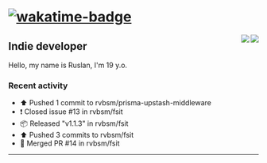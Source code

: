 # [![wakatime-badge]][wakatime-profile]

<img align="right" src="https://github-readme-stats.vercel.app/api?username=rvbsm&show_icons=true&count_private=true&include_all_commits=true&theme=dark"/>
<img align="right" src="https://github-profile-trophy.vercel.app/?username=rvbsm&theme=darkhub&margin-w=9&column=4&title=Commits,Issues,PullRequest,Stars"/>

## Indie developer

Hello, my name is Ruslan, I'm 19 y.o.

### Recent activity

* ⬆️ Pushed 1 commit to rvbsm/prisma-upstash-middleware
* ❗️ Closed issue #13 in rvbsm/fsit
* 📦 Released "v1.1.3" in rvbsm/fsit
* ⬆️ Pushed 3 commits to rvbsm/fsit
* 🎉 Merged PR #14 in rvbsm/fsit

---

<!-- variables -->
[wakatime-badge]: https://wakatime.com/badge/user/ca55f4a1-d151-444b-806b-5cd1ffecec4a.svg
[wakatime-profile]: http://wakatime.com/@rvbsm
